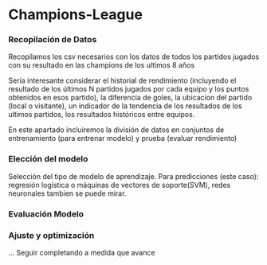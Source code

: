 # Champions-League

### Recopilación de Datos
Recopilamos los csv necesarios con los datos de todos los partidos jugados con su resultado en las champions de los ultimos 8 años

Sería interesante considerar el historial de rendimiento (incluyendo el resultado de los últimos N partidos jugados por cada equipo y los puntos obtenidos en esos partido), la diferencia de goles, la ubicacion del partido (local o visitante), un indicador de la tendencia de los resultados de los ultimos partidos, los resultados históricos entre equipos.

En este apartado incluiremos la división de datos en conjuntos de entrenamiento (para entrenar modelo) y prueba (evaluar rendimiento)


### Elección del modelo
Selección del tipo de modelo de aprendizaje. Para predicciones (este caso): regresión logística o máquinas de vectores de soporte(SVM), redes neuronales tambien se puede mirar.

### Evaluación Modelo

### Ajuste y optimización

... Seguir completando a medida que avance
